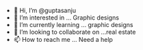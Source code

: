 - 👋 Hi, I’m @guptasanju
- 👀 I’m interested in ... Graphic designs
- 🌱 I’m currently learning ... graphic designs
- 💞️ I’m looking to collaborate on ...real estate
- 📫 How to reach me ... Need a help

<!---
guptasanju/guptasanju is a ✨ special ✨ repository because its `README.md` (this file) appears on your GitHub profile.
You can click the Preview link to take a look at your changes.
--->
